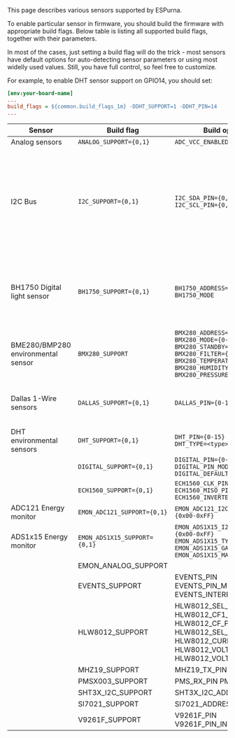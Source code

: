 This page describes various sensors supported by ESPurna. 

To enable particular sensor in firmware, you should build the firmware with appropriate build flags. Below table is listing all supported build flags, together with their parameters. 

In most of the cases, just setting a build flag will do the trick - most sensors have default options for auto-detecting sensor parameters or using most widelly used values. Still, you have full control, so feel free to customize.

For example, to enable DHT sensor support on GPIO14, you should set: 
```ini 
[env:your-board-name]
...
build_flags = ${common.build_flags_1m} -DDHT_SUPPORT=1 -DDHT_PIN=14
...
```


| Sensor | Build flag | Build options | Note | 
|--- | --- | --- | --- | 
| Analog sensors | `ANALOG_SUPPORT={0,1}` | `ADC_VCC_ENABLED={0,1}` | |
| I2C Bus | `I2C_SUPPORT={0,1}` | `I2C_SDA_PIN={0,15}` <Br> `I2C_SCL_PIN={0,15}` | Support fill be enabled as soon as any of the I2C dependent sensors is enabled. Default GPIOs are 4(SDA) and 14(SCL). | 
| BH1750 Digital light sensor | `BH1750_SUPPORT={0,1}` | `BH1750_ADDRESS={0x00-0xFF}` <br> `BH1750_MODE` | You can lookup modes in [library source](https://github.com/claws/BH1750). Default is "continuous, high res" |
| BME280/BMP280 environmental sensor | `BMX280_SUPPORT` | `BMX280_ADDRESS={0x00-0xFF}` <br> `BMX280_MODE={0-3}` <br> `BMX280_STANDBY={0-5}` <br> `BMX280_FILTER={0-4}` <br> `BMX280_TEMPERATURE={0,1}` <br> `BMX280_HUMIDITY={0,1}` <br> `BMX280_PRESSURE={0,1}` | | 
| Dallas 1-Wire sensors | `DALLAS_SUPPORT={0,1}` | `DALLAS_PIN={0-15}` | Be careful not to override any of the used pins | 
| DHT environmental sensors | `DHT_SUPPORT={0,1}` | `DHT_PIN={0-15}` <Br> `DHT_TYPE=<type>` | |
| | `DIGITAL_SUPPORT={0,1}` | `DIGITAL_PIN={0-15}` <br> `DIGITAL_PIN_MODE` <br> `DIGITAL_DEFAULT_STATE` | | 
| | `ECH1560_SUPPORT={0,1}` | `ECH1560_CLK_PIN={0,15}` <Br> `ECH1560_MISO_PIN={0,15}` <br> `ECH1560_INVERTED={0,1}` | |
| ADC121 Energy monitor | `EMON_ADC121_SUPPORT={0,1}` | `EMON_ADC121_I2C_ADDRESS={0x00-0xFF}` | | 
| ADS1x15 Energy monitor | `EMON_ADS1X15_SUPPORT={0,1}` | `EMON_ADS1X15_I2C_ADDRESS={0x00-0xFF}` <br> `EMON_ADS1X15_TYPE` <br> `EMON_ADS1X15_GAIN` <br> `EMON_ADS1X15_MASK` ||
| | EMON_ANALOG_SUPPORT || 
|| EVENTS_SUPPORT | EVENTS_PIN EVENTS_PIN_MODE EVENTS_INTERRUPT_MODE | |
|| HLW8012_SUPPORT | HLW8012_SEL_PIN HLW8012_CF1_PIN HLW8012_CF_PIN HLW8012_SEL_CURRENT HLW8012_CURRENT_R HLW8012_VOLTAGE_R_UP HLW8012_VOLTAGE_R_DOWN ||
|| MHZ19_SUPPORT | MHZ19_TX_PIN | |
|| PMSX003_SUPPORT | PMS_RX_PIN PMS_TX_PIN ||
|| SHT3X_I2C_SUPPORT | SHT3X_I2C_ADDRESS || 
|| SI7021_SUPPORT | SI7021_ADDRESS ||
|| V9261F_SUPPORT | V9261F_PIN V9261F_PIN_INVERSE ||






 